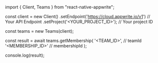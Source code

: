 import { Client, Teams } from "react-native-appwrite";

const client = new Client()
    .setEndpoint('https://cloud.appwrite.io/v1') // Your API Endpoint
    .setProject('&lt;YOUR_PROJECT_ID&gt;'); // Your project ID

const teams = new Teams(client);

const result = await teams.getMembership(
    '<TEAM_ID>', // teamId
    '<MEMBERSHIP_ID>' // membershipId
);

console.log(result);
